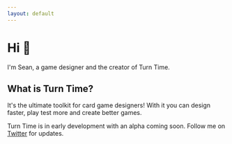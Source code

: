 ```yaml
---
layout: default
---
```


# Hi 👋

I'm Sean, a game designer and the creator of Turn Time.

## What is Turn Time?

It's the ultimate toolkit for card game designers!
With it you can design faster, play test more and create better games.

Turn Time is in early development with an alpha coming soon.
Follow me on [Twitter](https://twitter.com/seanpackham) for updates.
